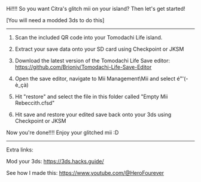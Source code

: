 Hi!!!! So you want Citra's glitch mii on your island? Then let's get started!


[You will need a modded 3ds to do this]

-----------------------------------------------------------------------------------------------------------

1. Scan the included QR code into your Tomodachi Life island.

2. Extract your save data onto your SD card using Checkpoint or JKSM

3. Download the latest version of the Tomodachi Life Save editor: https://github.com/Brionjv/Tomodachi-Life-Save-Editor

4. Open the save editor, navigate to Mii Management\Mii and select é"'(-è_çà)

5. Hit "restore" and select the file in this folder called "Empty Mii Rebeccith.cfsd"

6. Hit save and restore your edited save back onto your 3ds using Checkpoint or JKSM


Now you're done!!!! Enjoy your glitched mii :D

-----------------------------------------------------------------------------------------------------------

Extra links:

Mod your 3ds: https://3ds.hacks.guide/

See how I made this: https://www.youtube.com/@HeroFourever

